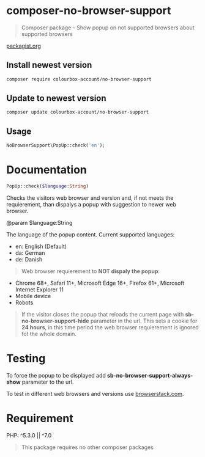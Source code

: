 # composer-no-browser-support

> Composer package - Show popup on not supported browsers about supported browsers

[packagist.org](https://packagist.org/packages/colourbox-account/no-browser-support)

## Install newest version

```bash
composer require colourbox-account/no-browser-support
```

## Update to newest version

```bash
composer update colourbox-account/no-browser-support
```

## Usage

```php
NoBrowserSupport\PopUp::check('en');
```

# Documentation

```php 
PopUp::check($language:String)
```

Checks the visitors web browser and version and, if not meets the requierement, than dispalys a popup with suggestion to newer web browser.

@param $language:String

The language of the popup content. Current supported languages: 
* en: English (Default)
* da: German
* de: Danish

> Web browser requierement to **NOT dispaly the popup**:
* Chrome 68+, Safari 11+, Microsoft Edge 16+, Firefox 61+, Microsoft Internet Explorer 11
* Mobile device
* Robots

> If the visitor closes the popup that reloads the current page with **sb-no-browser-support-hide** parameter in the url. This sets a cookie for **24 hours**, in this time period the web browser requierement is ignored fot the whole domain.

# Testing

To force the popup to be displayed add **sb-no-browser-support-always-show** parameter to the url.

To test in different web browsers and versions use [browserstack.com](https://www.browserstack.com/).

# Requirement

PHP: ^5.3.0 || ^7.0

> This package requires no other composer packages